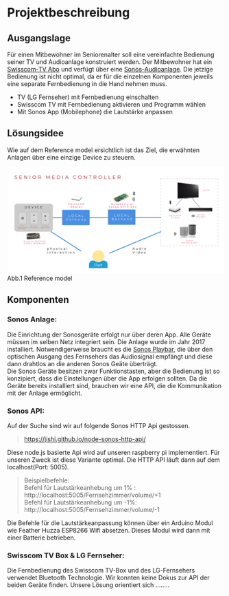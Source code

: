 # Projektbeschreibung

## Ausgangslage
Für einen Mitbewohner im Seniorenalter soll eine vereinfachte Bedienung seiner TV und Audioanlage konstruiert werden. Der Mitbewohner hat ein [Swisscom-TV Abo](https://www.swisscom.ch/de/privatkunden/abos-tarife/inone-home/digital-tv.html) und verfügt über eine [Sonos-Audioanlage](https://www.sonos.com/en-us/home). 
Die jetzige Bedienung ist nicht optimal, da er für die einzelnen Komponenten jeweils eine separate Fernbedienung in die Hand nehmen muss.
-	TV (LG Fernseher) mit Fernbedienung einschalten
-	Swisscom TV mit Fernbedienung aktivieren und Programm wählen
-	Mit Sonos App (Mobilephone) die Lautstärke anpassen

## Lösungsidee 

Wie auf dem Reference model ersichtlich ist das Ziel, die erwähnten Anlagen über eine einzige Device zu steuern. 

![reference model](referencemodel.png)
Abb.1 Reference model

## Komponenten
### Sonos Anlage:

Die Einrichtung der Sonosgeräte erfolgt nur über deren App. Alle Geräte müssen im selben Netz integriert sein. Die Anlage wurde im Jahr 2017 installiert. Notwendigerweise braucht es die [Sonos Playbar](https://www.sonos.com/de-de/shop/playbar.html), die über den optischen Ausgang des Fernsehers das Audiosignal empfängt und diese dann drahtlos an die anderen Sonos Geäte überträgt. <br>
Die Sonos Geräte besitzen zwar Funktionstasten, aber die Bedienung ist so konzipiert, dass die Einstellungen über die App erfolgen sollten. Da die Geräte bereits installiert sind, brauchen wir eine API, die die Kommunikation mit der Anlage ermöglicht.

### Sonos API:

Auf der Suche sind wir auf folgende Sonos HTTP Api gestossen.  
>https://jishi.github.io/node-sonos-http-api/

Diese node.js basierte Api wird auf unseren raspberry pi implementiert. Für unseren Zweck ist diese Variante optimal. Die HTTP API läuft dann auf dem localhost(Port: 5005). <br>
>Beispielbefehle:<br>
>Befehl für Lautstärkeanhebung um 1% :
> http://localhost:5005/Fernsehzimmer/volume/+1 <br>
> Befehl für Lautstärkeanhebung um -1%:
> http://localhost:5005/Fernsehzimmer/volume/-1 


Die Befehle für die Lautstärkeanpassung können über ein Arduino Modul wie Feather Huzza ESP8266 Wifi absetzen. Dieses Modul wird dann mit einer Batterie betrieben.

### Swisscom TV Box & LG Fernseher:

Die Fernbedienung des Swisscom TV-Box und des LG-Fernsehers verwendet Bluetooth Technologie. Wir konnten keine Dokus zur API der  beiden Geräte finden. Unsere Lösung orientiert sich  ........






